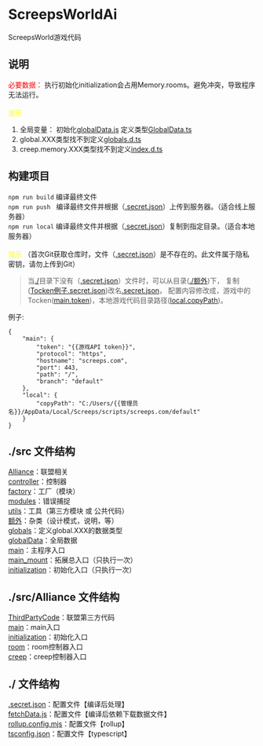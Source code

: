 # ScreepsWorldAi

ScreepsWorld游戏代码

## 说明

<span style="color:red;">必要数据：</span>
执行初始化initialization会占用Memory.rooms。避免冲突，导致程序无法运行。<br>
<br>
<span style="color: yellow;">提示</span>
<br>
1. 全局变量：
初始化[globalData.js](./src/globalData.js)
定义类型[GlobalData.ts](./src/globals/GlobalData.ts)
2. global.XXX类型找不到定义[globals.d.ts](./src/globals.d.ts)
3. creep.memory.XXX类型找不到定义[index.d.ts](./src/index.d.ts)

## 构建项目

`npm run build`
编译最终文件<br>
`npm run push`&nbsp;&nbsp;
编译最终文件并根据（[.secret.json](./.secret.json)）上传到服务器。（适合线上服务器）<br>
`npm run local`
编译最终文件并根据（[.secret.json](./.secret.json)）复制到指定目录。（适合本地服务器）<br>
<br>
<span style="color: yellow;">提示</span>
（首次Git获取仓库时，文件（[.secret.json](./.secret.json)）是不存在的。此文件属于隐私密钥，请勿上传到Git）
>当[./](./)目录下没有（[.secret.json](./.secret.json)）文件时，可以从目录([./额外](./额外))下，
复制([Tocken例子.secret.json](./额外/Tocken例子.secret.json))改名[.secret.json](./.secret.json)，
配置内容修改成，游戏中的Tocken([main.token]())，本地游戏代码目录路径([local.copyPath]())。

例子:
```
{
	"main": {
		"token": "{{游戏API token}}",
		"protocol": "https",
		"hostname": "screeps.com",
		"port": 443,
		"path": "/",
		"branch": "default"
	},
	"local": {
		"copyPath": "C:/Users/{{管理员名}}/AppData/Local/Screeps/scripts/screeps.com/default"
	}
}
```

## ./src 文件结构

[Alliance](./src/Alliance)：联盟相关<br>
[controller](./src/controller)：控制器 <br>
[factory](./src/factory)：工厂（模块） <br>
[modules](./src/modules)：错误捕捉 <br>
[utils](./src/utils)：工具（第三方模块 或 公共代码） <br>
[额外](./额外)：杂类（设计模式，说明，等） <br>
[globals](./globals)：定义global.XXX的数据类型 <br>
[globalData](./src/globalData.js)：全局数据 <br>
[main](./src/main.js)：主程序入口 <br>
[main_mount](./src/main_mount.js)：拓展总入口（只执行一次） <br>
[initialization](./src/initialization.js)：初始化入口（只执行一次）

## ./src/Alliance 文件结构

[ThirdPartyCode](./src/Alliance/ThirdPartyCode)：联盟第三方代码<br>
[main](./src/Alliance/main)：main入口<br>
[initialization](./src/Alliance/initialization)：初始化入口<br>
[room](./src/Alliance/room)：room控制器入口<br>
[creep](./src/Alliance/creep)：creep控制器入口<br>

## ./ 文件结构

[.secret.json](./.secret.json)：配置文件【编译后处理】<br>
[fetchData.js](./fetchData.js)：配置文件【编译后依赖下载数据文件】<br>
[rollup.config.mjs](./rollup.config.mjs)：配置文件【rollup】<br>
[tsconfig.json](./tsconfig.json)：配置文件【typescript】<br>
